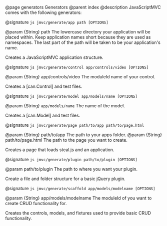 @page generators Generators
@parent index
@description JavaScriptMVC comes with the following generators:


@signature `js jmvc/generate/app path [OPTIONS]`

@param {String} path The lowercase directory your application
    will be placed within. Keep application names short because they 
    are used as namespaces.  The last part of the path 
    will be taken to be your application's name.

Creates a JavaScriptMVC application structure.


@signature `js jmvc/generate/control app/controls/video [OPTIONS]`

@param {String} app/controls/video The moduleId name of your control. 

Creates a [can.Control] and test files.


@signature `js jmvc/generate/model app/models/name [OPTIONS]`

@param {String} `app/models/name`  The name of the model.

Creates a [can.Model] and test files.


@signature `js jmvc/generate/page path/to/app path/to/page.html`

@param {String} path/to/app The path to your apps folder. 
@param {String} path/to/page.html The path to the page you want to create. 

Creates a page that loads steal.js and an application.


@signature `js jmvc/generate/plugin path/to/plugin [OPTIONS]`

@param path/to/plugin The path to where you want your plugin. 

Create a file and folder structure for a basic jQuery plugin.


@signature `js jmvc/generate/scaffold app/models/modelname [OPTIONS]`

@param {String} app/models/modelname The moduleId of you want to create CRUD functionality for.

Creates the controls, models, and fixtures used to provide basic CRUD functionality.
